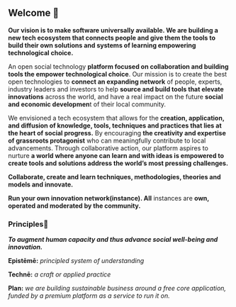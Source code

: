 ## Welcome 🎇

**Our vision is to make software universally available. We are building a new tech ecosystem that connects people and give them the tools to build their own solutions and systems of learning empowering technological choice.**

An open social technology **platform focused on collaboration and building tools the empower technological choice**. Our mission is to create the best open technologies to **connect an expanding network** of people, experts, industry leaders and investors to help **source and build tools that elevate innovations** across the world, and have a real impact on the future **social and economic developmen**t of their local community.

We envisioned a tech ecosystem that allows for the **creation, application, and diffusion of knowledge, tools, techniques and practices that lies at the heart of social progress.** By encouraging **the creativity and expertise of grassroots protagonist** who can meaningfully contribute to local advancements. Through collaborative action, our platform aspires to nurture **a world where anyone can learn and with ideas is empowered to create tools and solutions address the world’s most pressing challenges.**

**Collaborate, create and learn techniques, methodologies, theories and models and innovate.** 

**Run your own innovation network(instance). All** instances are **own, operated and moderated by the community.** 

### Principles🎈

***To augment human capacity and thus advance social well-being and innovation.***

**Epistēmē:** *principled system of understanding*

**Technē:** *a craft or applied practice*

**Plan:** *we are building sustainable business around a free core application, funded by a premium platform as a service to run it on.*

<!--

**Here are some ideas to get you started:**

🙋‍♀️ A short introduction - what is your organization all about?
🌈 Contribution guidelines - how can the community get involved?
👩‍💻 Useful resources - where can the community find your docs? Is there anything else the community should know?
🍿 Fun facts - what does your team eat for breakfast?
🧙 Remember, you can do mighty things with the power of [Markdown](https://guides.github.com/features/mastering-markdown/)
-->
